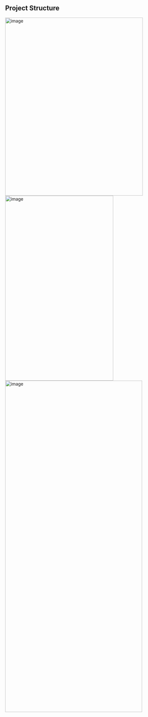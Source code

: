 <h2> Project Structure</h2>
    <img width="443" height="571" alt="image" src="https://github.com/user-attachments/assets/bd9f5423-6f2c-442e-aea9-2dabf70d55ab" />
    <img width="348" height="593" alt="image" src="https://github.com/user-attachments/assets/a1608c1e-3f11-4e61-ae5c-c8cb990c80e7" />
    
<img width="441" height="1063" alt="image" src="https://github.com/user-attachments/assets/afa9c1b6-e268-4ca5-8502-49a957996b34" />


